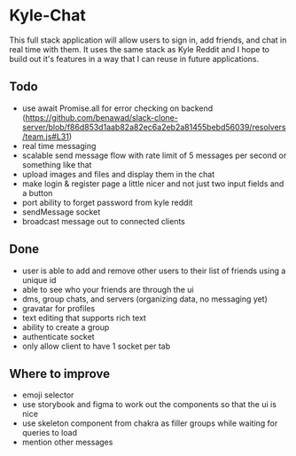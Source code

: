 # Kyle-Chat

This full stack application will allow users to sign in, add friends, and chat in real time with them. It uses the same stack as Kyle Reddit and I hope to build out it's features in a way that I can reuse in future applications.

## Todo

-   use await Promise.all for error checking on backend (https://github.com/benawad/slack-clone-server/blob/f86d853d1aab82a82ec6a2eb2a81455bebd56039/resolvers/team.js#L31)
-   real time messaging
-   scalable send message flow with rate limit of 5 messages per second or something like that
-   upload images and files and display them in the chat
-   make login & register page a little nicer and not just two input fields and a button
-   port ability to forget password from kyle reddit
-   sendMessage socket
-   broadcast message out to connected clients

## Done

-   user is able to add and remove other users to their list of friends using a unique id
-   able to see who your friends are through the ui
-   dms, group chats, and servers (organizing data, no messaging yet)
-   gravatar for profiles
-   text editing that supports rich text
-   ability to create a group
-   authenticate socket
-   only allow client to have 1 socket per tab

## Where to improve

-   emoji selector
-   use storybook and figma to work out the components so that the ui is nice
-   use skeleton component from chakra as filler groups while waiting for queries to load
-   mention other messages
